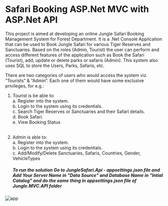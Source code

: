 # Safari Booking ASP.Net MVC with ASP.Net API
This project is aimed at developing an online Jungle Safari Booking Management System for Forest Department. It is a .Net Console Application that can be used to Book Jungle Safari for various Tiger Reserves and Sanctuaries. Based on the roles (Admin, Tourist) the user can perform and access different features of the application such as Book the Safari (Tourist), add, update or delete parks or safaris (Admin). This system also uses SQL to store the Users, Parks, Safaris, etc.
<br />

There are two categories of users who would access the system viz. “Tourists” & “Admin”. Each one of them would have some exclusive privileges, for e.g.:
<br />
1. Tourist is be able to:
    <br />
    a. Register into the system.
    <br />
    b. Login to the system using its credentials.
    <br />
    c. Search Tiger Reserves or Sanctuaries and their Safari details.
    <br />
    d. Book Safari.
    <br />
    e. View Booking Status
    <br />
    <br/>
2. Admin is able to:
    <br />
    a. Register into the system.
    <br />
    b. Login to the system using its credentials.
    <br />
    c. Add/Modify/Delete Sanctuaries, Safaris, Countries, Gender, VehicleTypes
    <br />
    
    
   ##### *To run the solution Go to JungleSafari.Api - appsettings.json file and Add Your Server Name in "Data Source" and Database Name in "Intial Catalog" and do the same thing in appsettings.json file of Jungle.MVC.API folder*
   
  ![app](https://user-images.githubusercontent.com/42665547/130330751-71c96cde-a585-40e9-addc-8a207860b16e.png)


  
   

    
